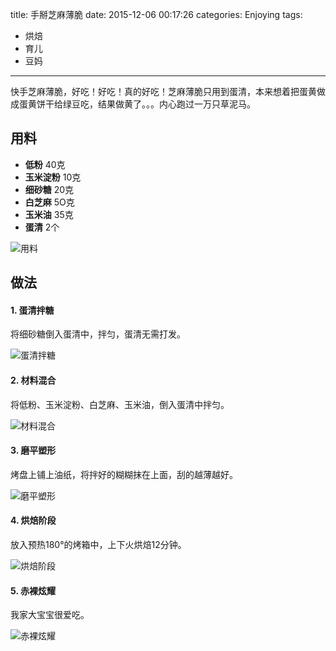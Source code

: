 title: 手掰芝麻薄脆
date: 2015-12-06 00:17:26
categories: Enjoying
tags:
 - 烘焙
 - 育儿
 - 豆妈
---

快手芝麻薄脆，好吃！好吃！真的好吃！芝麻薄脆只用到蛋清，本来想着把蛋黄做成蛋黄饼干给绿豆吃，结果做黄了。。。内心跑过一万只草泥马。

## 用料

* **低粉** 40克
* **玉米淀粉** 10克
* **细砂糖** 20克
* **白芝麻** 5O克
* **玉米油** 35克
* **蛋清** 2个

![用料](p1.jpg)

## 做法

#### 1. 蛋清拌糖

将细砂糖倒入蛋清中，拌匀，蛋清无需打发。

![蛋清拌糖](p2.jpg)

#### 2. 材料混合

将低粉、玉米淀粉、白芝麻、玉米油，倒入蛋清中拌匀。

![材料混合](p3.jpg)

#### 3. 磨平塑形

烤盘上铺上油纸，将拌好的糊糊抹在上面，刮的越薄越好。

![磨平塑形](p4.jpg)

#### 4. 烘焙阶段

放入预热180°的烤箱中，上下火烘焙12分钟。

![烘焙阶段](p5.jpg)

#### 5. 赤裸炫耀

我家大宝宝很爱吃。

![赤裸炫耀](p6.jpg)
